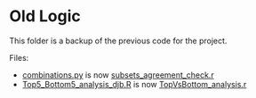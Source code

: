 # Old Logic

This folder is a backup of the previous code for the project.

Files:
- [combinations.py](combinations.py) is now [subsets_agreement_check.r](../subsets_agreement_check.r)
- [Top5_Bottom5_analysis_djb.R](Top5_Bottom5_analysis_djb.R) is now [TopVsBottom_analysis.r](../TopVsBottom_analysis.r)